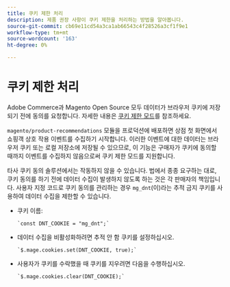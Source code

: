 ```yaml
---
title: 쿠키 제한 처리
description: 제품 권장 사항이 쿠키 제한을 처리하는 방법을 알아봅니다.
source-git-commit: cb69e11cd54a3ca1ab66543c4f28526a3cf1f9e1
workflow-type: tm+mt
source-wordcount: '163'
ht-degree: 0%

---
```


# 쿠키 제한 처리

Adobe Commerce과 Magento Open Source 모두 데이터가 브라우저 쿠키에 저장되기 전에 동의를 요청합니다. 자세한 내용은 [쿠키 제한 모드](https://experienceleague.adobe.com/docs/commerce-admin/start/compliance/privacy/compliance-cookie-law.html?lang=ko)를 참조하세요.

`magento/product-recommendations` 모듈을 프로덕션에 배포하면 상점 첫 화면에서 쇼핑객 상호 작용 이벤트를 수집하기 시작합니다. 이러한 이벤트에 대한 데이터는 브라우저 쿠키 또는 로컬 저장소에 저장될 수 있으므로, 이 기능은 구매자가 쿠키에 동의할 때까지 이벤트를 수집하지 않음으로써 쿠키 제한 모드를 지원합니다.

타사 쿠키 동의 솔루션에서는 작동하지 않을 수 있습니다. 법에서 종종 요구하는 대로, 쿠키 동의를 하기 전에 데이터 수집이 발생하지 않도록 하는 것은 각 판매자의 책임입니다. 사용자 지정 코드로 쿠키 동의를 관리하는 경우 `mg_dnt`(이)라는 추적 금지 쿠키를 사용하여 데이터 수집을 제한할 수 있습니다.

- 쿠키 이름:

  ```text
  `const DNT_COOKIE = "mg_dnt";`
  ```

- 데이터 수집을 비활성화하려면 추적 안 함 쿠키를 설정하십시오.

  ```text
  `$.mage.cookies.set(DNT_COOKIE, true);`
  ```

- 사용자가 쿠키를 수락했을 때 쿠키를 지우려면 다음을 수행하십시오.

  ```text
  `$.mage.cookies.clear(DNT_COOKIE);`
  ```
